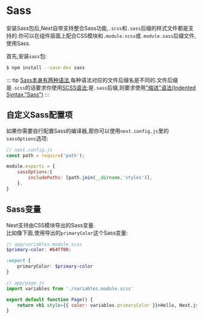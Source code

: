 # Sass
安装Sass包后,Next自带支持整合Sass功能,`.scss`和`.sass`后缀的样式文件都是支持的.你可以在组件层面上配合CSS模块和`.module.scss`或`.module.sass`后缀文件,使用Sass.  

首先,安装`sass`包:
```bash
$ npm install --save-dev sass
```

::: tip
[Sass本身有两种语法](https://sass-lang.com/documentation/syntax),每种语法对应的文件后缀名是不同的.文件后缀是`.scss`的话要求你使用[SCSS语法](https://sass-lang.com/documentation/syntax#scss);是`.sass`后缀,则要求使用["缩进"语法(Indented Syntax,"Sass")](https://sass-lang.com/documentation/syntax#the-indented-syntax)
:::

## 自定义Sass配置项
如果你需要自行配置Sass的编译器,那你可以使用`next.config.js`里的`sassOptions`选项:
```js
// next.config.js
const path = require('path');

module.exports = {
    sassOptions:{
        includePaths: [path.join(__dirname,'styles')],
    },
}
```

## Sass变量
Next支持由CSS模块导出的Sass变量.  
比如像下面,使用导出的`primaryColor`这个Sass变量:
```scss
// app/variables.module.scss
$primary-color: #64ff00;

:export {
    primaryColor: $primary-color
}

```

```jsx
// app/page.js
import variables from './variables.module.scss'

export default function Page() {
    return <h1 style={{ color: variables.primaryColor }}>Hello, Next.js!</h1> 
}

```